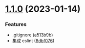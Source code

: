 # [1.1.0](https://github.com/undercurre/metu-ui/compare/a513b9bfece478aab249133d45b19716f39ae392...v1.1.0) (2023-01-14)

### Features

-   .gitignore ([a513b9b](https://github.com/undercurre/metu-ui/commit/a513b9bfece478aab249133d45b19716f39ae392))
-   集成 eslint ([8dbf076](https://github.com/undercurre/metu-ui/commit/8dbf076ee4075b1737600e96cb7d867879068bdc))

